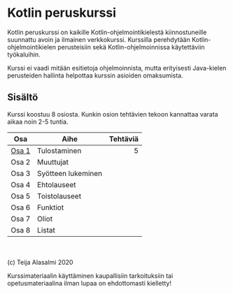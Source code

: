 # Kotlin peruskurssi

Kotlin peruskurssi on kaikille Kotlin-ohjelmointikielestä kiinnostuneille suunnattu avoin ja ilmainen verkkokurssi. Kurssilla perehdytään Kotlin-ohjelmointikielen perusteisiin sekä Kotlin-ohjelmoinnissa käytettäviin työkaluihin.

Kurssi ei vaadi mitään esitietoja ohjelmoinnista, mutta erityisesti Java-kielen perusteiden hallinta helpottaa kurssin asioiden omaksumista.

## Sisältö

Kurssi koostuu 8 osiosta. Kunkin osion tehtävien tekoon kannattaa varata aikaa noin 2-5 tuntia.

| Osa              | Aihe               | Tehtäviä |
| -----------------|--------------------|---------:|
| [Osa 1](osa1.md) | Tulostaminen       | 5        |
| Osa 2            | Muuttujat          |          |
| Osa 3            | Syötteen lukeminen |          |
| Osa 4            | Ehtolauseet        |          |
| Osa 5            | Toistolauseet      |          |
| Osa 6            | Funktiot           |          |
| Osa 7            | Oliot              |          |
| Osa 8            | Listat             |          |

\
\
(c) Teija Alasalmi 2020

Kurssimateriaalin käyttäminen kaupallisiin tarkoituksiin tai opetusmateriaalina ilman lupaa on ehdottomasti kielletty!
